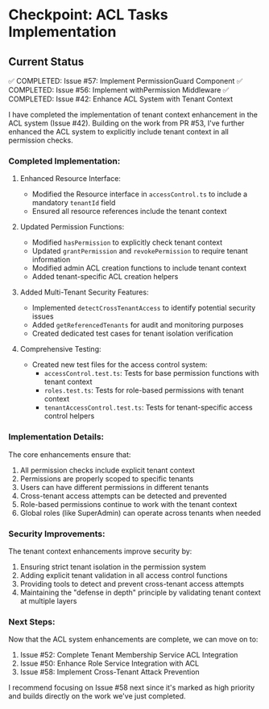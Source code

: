# Checkpoint: ACL Tasks Implementation

## Current Status
✅ COMPLETED: Issue #57: Implement PermissionGuard Component
✅ COMPLETED: Issue #56: Implement withPermission Middleware
✅ COMPLETED: Issue #42: Enhance ACL System with Tenant Context

I have completed the implementation of tenant context enhancement in the ACL system (Issue #42). Building on the work from PR #53, I've further enhanced the ACL system to explicitly include tenant context in all permission checks.

### Completed Implementation:
1. Enhanced Resource Interface:
   - Modified the Resource interface in `accessControl.ts` to include a mandatory `tenantId` field
   - Ensured all resource references include the tenant context

2. Updated Permission Functions:
   - Modified `hasPermission` to explicitly check tenant context
   - Updated `grantPermission` and `revokePermission` to require tenant information
   - Modified admin ACL creation functions to include tenant context
   - Added tenant-specific ACL creation helpers

3. Added Multi-Tenant Security Features:
   - Implemented `detectCrossTenantAccess` to identify potential security issues
   - Added `getReferencedTenants` for audit and monitoring purposes
   - Created dedicated test cases for tenant isolation verification

4. Comprehensive Testing:
   - Created new test files for the access control system:
     - `accessControl.test.ts`: Tests for base permission functions with tenant context
     - `roles.test.ts`: Tests for role-based permissions with tenant context
     - `tenantAccessControl.test.ts`: Tests for tenant-specific access control helpers

### Implementation Details:

The core enhancements ensure that:
1. All permission checks include explicit tenant context
2. Permissions are properly scoped to specific tenants
3. Users can have different permissions in different tenants
4. Cross-tenant access attempts can be detected and prevented
5. Role-based permissions continue to work with the tenant context
6. Global roles (like SuperAdmin) can operate across tenants when needed

### Security Improvements:

The tenant context enhancements improve security by:
1. Ensuring strict tenant isolation in the permission system
2. Adding explicit tenant validation in all access control functions
3. Providing tools to detect and prevent cross-tenant access attempts
4. Maintaining the "defense in depth" principle by validating tenant context at multiple layers

### Next Steps:

Now that the ACL system enhancements are complete, we can move on to:
1. Issue #52: Complete Tenant Membership Service ACL Integration
2. Issue #50: Enhance Role Service Integration with ACL
3. Issue #58: Implement Cross-Tenant Attack Prevention

I recommend focusing on Issue #58 next since it's marked as high priority and builds directly on the work we've just completed.
